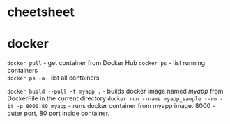 # cheetsheet

# docker 

`docker pull` - get container from Docker Hub
`docker ps` - list running containers  
`docker ps -a` - list all containers

`docker build --pull -t myapp .` - builds docker image named _myapp_ from DockerFile in the current directory
`docker run --name myapp_sample --rm -it -p 8000:80 myapp` - runs docker container from myapp image. 8000 - outer port, 80 port inside container.
